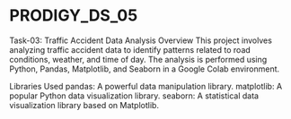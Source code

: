 # PRODIGY_DS_05

Task-03: Traffic Accident Data Analysis
Overview
This project involves analyzing traffic accident data to identify patterns related to road conditions, weather, and time of day. The analysis is performed using Python, Pandas, Matplotlib, and Seaborn in a Google Colab environment.

Libraries Used
pandas: A powerful data manipulation library.
matplotlib: A popular Python data visualization library.
seaborn: A statistical data visualization library based on Matplotlib.
